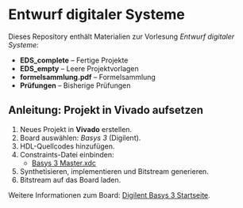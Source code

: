 # Entwurf digitaler Systeme

Dieses Repository enthält Materialien zur Vorlesung *Entwurf digitaler Systeme*:

- **EDS_complete** – Fertige Projekte
- **EDS_empty** – Leere Projektvorlagen
- **formelsammlung.pdf** – Formelsammlung
- **Prüfungen** – Bisherige Prüfungen

## Anleitung: Projekt in Vivado aufsetzen

1. Neues Projekt in **Vivado** erstellen.
2. Board auswählen: *Basys 3* (Digilent).
3. HDL-Quellcodes hinzufügen.
4. Constraints-Datei einbinden:
   - [Basys 3 Master.xdc](https://digilent.com/reference/learn/programmable-logic/doc/github/digilent-xdc)
5. Synthetisieren, implementieren und Bitstream generieren.
6. Bitstream auf das Board laden.

Weitere Informationen zum Board: [Digilent Basys 3 Startseite](https://digilent.com/reference/programmable-logic/basys-3/start).

